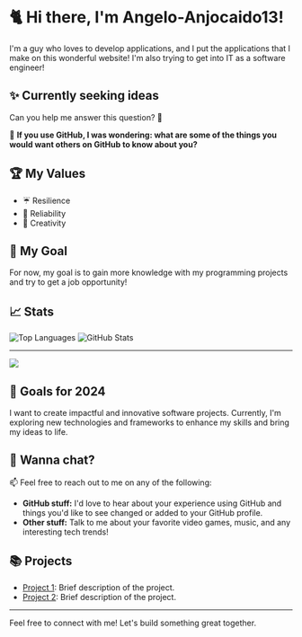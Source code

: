 # 🐈 Hi there, I'm Angelo-Anjocaido13!
I'm a guy who loves to develop applications, and I put the applications that I make on this wonderful website! I'm also trying to get into IT as a software engineer!

## ✨ Currently seeking ideas
Can you help me answer this question? 🤔

💬 **If you use GitHub, I was wondering: what are some of the things you would want others on GitHub to know about you?**

## 🏆 My Values
- ☔ Resilience
- 🖖 Reliability
- 🎨 Creativity

## 🚀 My Goal
For now, my goal is to gain more knowledge with my programming projects and try to get a job opportunity!

## 📈 Stats
![Top Languages](https://github-readme-stats.vercel.app/api/top-langs/?username=Anjocaido13&theme=default&border=true&include_all_commits=false&count_private=false&layout=compact) ![GitHub Stats](https://github-readme-stats.vercel.app/api?username=Anjocaido13&theme=default&border=true&include_all_commits=false&count_private=false)

---
[![](https://visitcount.itsvg.in/api?id=Anjocaido13&icon=7&color=11)](https://visitcount.itsvg.in)

## 🎯 Goals for 2024
I want to create impactful and innovative software projects. Currently, I'm exploring new technologies and frameworks to enhance my skills and bring my ideas to life. 

## 💬 Wanna chat?
📫 Feel free to reach out to me on any of the following:
- **GitHub stuff:** I'd love to hear about your experience using GitHub and things you'd like to see changed or added to your GitHub profile.
- **Other stuff:** Talk to me about your favorite video games, music, and any interesting tech trends!

## 📚 Projects
- [Project 1](https://github.com/Anjocaido13/project1): Brief description of the project.
- [Project 2](https://github.com/Anjocaido13/project2): Brief description of the project.

---

Feel free to connect with me! Let's build something great together.
